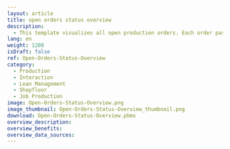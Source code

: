 ```yaml
---
layout: article
title: open orders status overview
description: 
  - This template visualizes all open production orders. Each order passes three steps&#58; bonding, sawing and welding. A signal block indicates whether the work step for the respective order has been started, is currently in progress or has already been completed. The production orders can be filtered via touch screen. The data is stored in a variable list, but can also be linked to an ERP system such as the transfer orders from SAP (table LTAK).
lang: en
weight: 1200
isDraft: false
ref: Open-Orders-Status-Overview
category:
  - Production
  - Interaction
  - Lean Management
  - Shopfloor
  - Job Production
image: Open-Orders-Status-Overview.png
image_thumbnail: Open-Orders-Status-Overview_thumbnail.png
download: Open-Orders-Status-Overview.pbmx
overview_description:
overview_benefits:
overview_data_sources:
---
```

